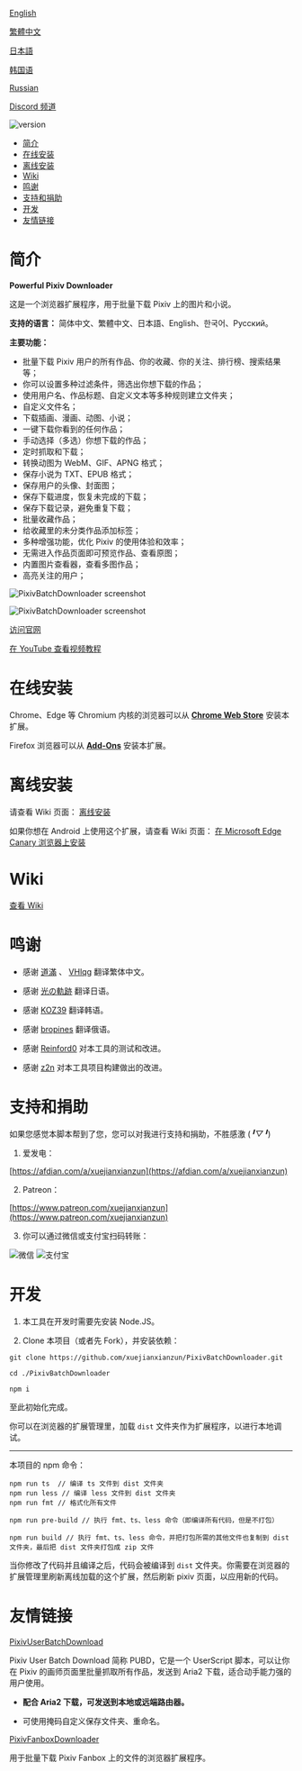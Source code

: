 [English](https://github.com/xuejianxianzun/PixivBatchDownloader/blob/master/README-EN.md)

[繁體中文](https://github.com/xuejianxianzun/PixivBatchDownloader/blob/master/README-ZH-TW.md)

[日本語](https://github.com/xuejianxianzun/PixivBatchDownloader/blob/master/README-JA.md)

[韩国语](https://github.com/xuejianxianzun/PixivBatchDownloader/blob/master/README-KO.md)

[Russian](https://github.com/xuejianxianzun/PixivBatchDownloader/blob/master/README-RU.md)

[Discord 频道](https://discord.gg/eW9JtTK)

![version](https://img.shields.io/github/v/release/xuejianxianzun/PixivBatchDownloader)

<!-- TOC -->

- [简介](#简介)
- [在线安装](#在线安装)
- [离线安装](#离线安装)
- [Wiki](#wiki)
- [鸣谢](#鸣谢)
- [支持和捐助](#支持和捐助)
- [开发](#开发)
- [友情链接](#友情链接)

<!-- /TOC -->

# 简介

**Powerful Pixiv Downloader**

这是一个浏览器扩展程序，用于批量下载 Pixiv 上的图片和小说。

**支持的语言：** 简体中文、繁體中文、日本語、English、한국어、Русский。

**主要功能：**

- 批量下载 Pixiv 用户的所有作品、你的收藏、你的关注、排行榜、搜索结果等；
- 你可以设置多种过滤条件，筛选出你想下载的作品；
- 使用用户名、作品标题、自定义文本等多种规则建立文件夹；
- 自定义文件名；
- 下载插画、漫画、动图、小说；
- 一键下载你看到的任何作品；
- 手动选择（多选）你想下载的作品；
- 定时抓取和下载；
- 转换动图为 WebM、GIF、APNG 格式；
- 保存小说为 TXT、EPUB 格式；
- 保存用户的头像、封面图；
- 保存下载进度，恢复未完成的下载；
- 保存下载记录，避免重复下载；
- 批量收藏作品；
- 给收藏里的未分类作品添加标签；
- 多种增强功能，优化 Pixiv 的使用体验和效率；
- 无需进入作品页面即可预览作品、查看原图；
- 内置图片查看器，查看多图作品；
- 高亮关注的用户；

![PixivBatchDownloader screenshot](./notes/images/ui-zh-0.png)

![PixivBatchDownloader screenshot](./notes/images/ui-zh-1.png)

[访问官网](https://pixiv.download/)

[在 YouTube 查看视频教程](https://www.youtube.com/playlist?list=PLO2Mj4AiZzWEpN6x_lAG8mzeNyJzd478d)

# 在线安装

Chrome、Edge 等 Chromium 内核的浏览器可以从 **[Chrome Web Store](https://chrome.google.com/webstore/detail/powerful-pixiv-downloader/dkndmhgdcmjdmkdonmbgjpijejdcilfh)** 安装本扩展。

Firefox 浏览器可以从 **[Add-Ons](https://addons.mozilla.org/firefox/addon/powerfulpixivdownloader/)** 安装本扩展。

# 离线安装

请查看 Wiki 页面：
[离线安装](https://xuejianxianzun.github.io/PBDWiki/#/zh-cn/%E7%A6%BB%E7%BA%BF%E5%AE%89%E8%A3%85)

如果你想在 Android 上使用这个扩展，请查看 Wiki 页面：
[在 Microsoft Edge Canary 浏览器上安装](https://xuejianxianzun.github.io/PBDWiki/#/zh-cn/MicrosoftEdgeCanary)

# Wiki

[查看 Wiki](https://xuejianxianzun.github.io/PBDWiki/#/zh-cn/%E7%AE%80%E4%BB%8B)

# 鸣谢

- 感谢 [道滿](https://zhtw.me/) 、 [VHlqg](https://github.com/VHlqg) 翻译繁体中文。

- 感谢 [光の軌跡](https://github.com/jiaer24) 翻译日语。

- 感谢 [KOZ39](https://github.com/KOZ39) 翻译韩语。

- 感谢 [bropines](https://github.com/bropines) 翻译俄语。

- 感谢 [Reinford0](https://github.com/Reinford0) 对本工具的测试和改进。

- 感谢 [z2n](https://github.com/z2n) 对本工具项目构建做出的改进。

# 支持和捐助

如果您感觉本脚本帮到了您，您可以对我进行支持和捐助，不胜感激 (*╹▽╹*)

1. 爱发电：

[https://afdian.com/a/xuejianxianzun](https://afdian.com/a/xuejianxianzun)

2. Patreon：

[https://www.patreon.com/xuejianxianzun](https://www.patreon.com/xuejianxianzun)

3. 你可以通过微信或支付宝扫码转账：

![微信](https://xuejianxianzun.github.io/PBDWiki/zh-cn/images/weixin.png) ![支付宝](https://xuejianxianzun.github.io/PBDWiki/zh-cn/images/alipay.png)

# 开发

1. 本工具在开发时需要先安装 Node.JS。

2. Clone 本项目（或者先 Fork），并安装依赖：

```
git clone https://github.com/xuejianxianzun/PixivBatchDownloader.git

cd ./PixivBatchDownloader

npm i
```

至此初始化完成。

你可以在浏览器的扩展管理里，加载 `dist` 文件夹作为扩展程序，以进行本地调试。

-----------

本项目的 npm 命令：

```
npm run ts  // 编译 ts 文件到 dist 文件夹
npm run less // 编译 less 文件到 dist 文件夹
npm run fmt // 格式化所有文件

npm run pre-build // 执行 fmt、ts、less 命令（即编译所有代码，但是不打包）

npm run build // 执行 fmt、ts、less 命令，并把打包所需的其他文件也复制到 dist 文件夹，最后把 dist 文件夹打包成 zip 文件
```

当你修改了代码并且编译之后，代码会被编译到 `dist` 文件夹。你需要在浏览器的扩展管理里刷新离线加载的这个扩展，然后刷新 pixiv 页面，以应用新的代码。

# 友情链接

[PixivUserBatchDownload](https://github.com/Mapaler/PixivUserBatchDownload/)

Pixiv User Batch Download 简称 PUBD，它是一个 UserScript 脚本，可以让你在 Pixiv 的画师页面里批量抓取所有作品，发送到 Aria2 下载，适合动手能力强的用户使用。

- **配合 Aria2 下载，可发送到本地或远端路由器。**

- 可使用掩码自定义保存文件夹、重命名。

[PixivFanboxDownloader](https://github.com/xuejianxianzun/PixivFanboxDownloader)

用于批量下载 Pixiv Fanbox 上的文件的浏览器扩展程序。
